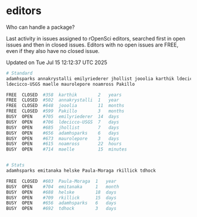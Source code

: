 # editors

Who can handle a package?

Last activity in issues assigned to rOpenSci editors, searched first in open
issues and then in closed issues. Editors with no open issues are FREE, even if
they also have no closed issue.


Updated on Tue Jul 15 12:12:37 UTC 2025

```bash
# Standard
adamhsparks annakrystalli emilyriederer jhollist jooolia karthik ldecicco
ldecicco-USGS maelle maurolepore noamross Pakillo

FREE  CLOSED  #358  karthik        2   years
FREE  CLOSED  #502  annakrystalli  1   year
FREE  CLOSED  #648  jooolia        11  months
FREE  CLOSED  #599  Pakillo        3   months
BUSY  OPEN    #705  emilyriederer  14  days
BUSY  OPEN    #706  ldecicco-USGS  7   days
BUSY  OPEN    #685  jhollist       7   days
BUSY  OPEN    #656  adamhsparks    6   days
BUSY  OPEN    #673  maurolepore    3   days
BUSY  OPEN    #615  noamross       22  hours
BUSY  OPEN    #714  maelle         15  minutes


# Stats
adamhsparks emitanaka helske Paula-Moraga rkillick tdhock

FREE  CLOSED  #603  Paula-Moraga  1   year
BUSY  OPEN    #704  emitanaka     1   month
BUSY  OPEN    #688  helske        18  days
BUSY  OPEN    #709  rkillick      15  days
BUSY  OPEN    #656  adamhsparks   6   days
BUSY  OPEN    #692  tdhock        3   days
```
